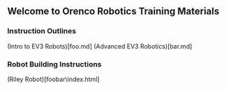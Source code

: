 ## Welcome to Orenco Robotics Training Materials

### Instruction Outlines
(Intro to EV3 Robots)[foo.md]
(Advanced EV3 Robotics)[bar.md]

### Robot Building Instructions
(Riley Robot)[foobar\index.html]
